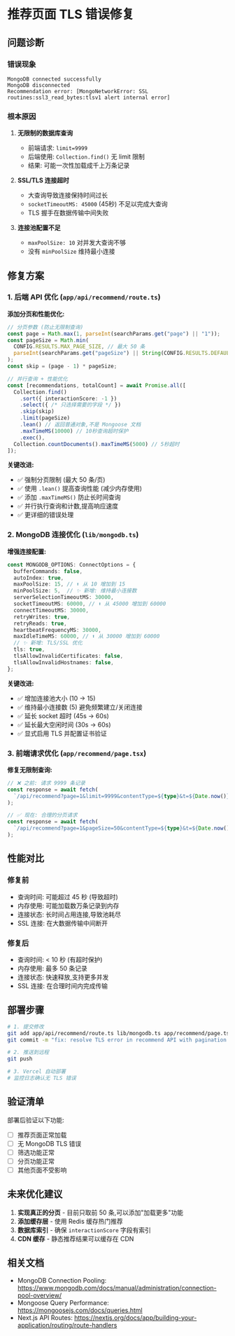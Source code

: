 # 推荐页面 TLS 错误修复

## 问题诊断

### 错误现象
```
MongoDB connected successfully
MongoDB disconnected
Recommendation error: [MongoNetworkError: SSL routines:ssl3_read_bytes:tlsv1 alert internal error]
```

### 根本原因

1. **无限制的数据库查询**
   - 前端请求: `limit=9999`
   - 后端使用: `Collection.find()` 无 limit 限制
   - 结果: 可能一次性加载成千上万条记录

2. **SSL/TLS 连接超时**
   - 大查询导致连接保持时间过长
   - `socketTimeoutMS: 45000` (45秒) 不足以完成大查询
   - TLS 握手在数据传输中间失败

3. **连接池配置不足**
   - `maxPoolSize: 10` 对并发大查询不够
   - 没有 `minPoolSize` 维持最小连接

## 修复方案

### 1. 后端 API 优化 (`app/api/recommend/route.ts`)

**添加分页和性能优化:**
```typescript
// 分页参数 (防止无限制查询)
const page = Math.max(1, parseInt(searchParams.get("page") || "1"));
const pageSize = Math.min(
  CONFIG.RESULTS.MAX_PAGE_SIZE, // 最大 50 条
  parseInt(searchParams.get("pageSize") || String(CONFIG.RESULTS.DEFAULT_PAGE_SIZE))
);
const skip = (page - 1) * pageSize;

// 并行查询 + 性能优化
const [recommendations, totalCount] = await Promise.all([
  Collection.find()
    .sort({ interactionScore: -1 })
    .select({ /* 只选择需要的字段 */ })
    .skip(skip)
    .limit(pageSize)
    .lean() // 返回普通对象,不是 Mongoose 文档
    .maxTimeMS(10000) // 10秒查询超时保护
    .exec(),
  Collection.countDocuments().maxTimeMS(5000) // 5秒超时
]);
```

**关键改进:**
- ✅ 强制分页限制 (最大 50 条/页)
- ✅ 使用 `.lean()` 提高查询性能 (减少内存使用)
- ✅ 添加 `.maxTimeMS()` 防止长时间查询
- ✅ 并行执行查询和计数,提高响应速度
- ✅ 更详细的错误处理

### 2. MongoDB 连接优化 (`lib/mongodb.ts`)

**增强连接配置:**
```typescript
const MONGODB_OPTIONS: ConnectOptions = {
  bufferCommands: false,
  autoIndex: true,
  maxPoolSize: 15, // ⬆️ 从 10 增加到 15
  minPoolSize: 5,  // ✨ 新增: 维持最小连接数
  serverSelectionTimeoutMS: 30000,
  socketTimeoutMS: 60000, // ⬆️ 从 45000 增加到 60000
  connectTimeoutMS: 30000,
  retryWrites: true,
  retryReads: true,
  heartbeatFrequencyMS: 30000,
  maxIdleTimeMS: 60000, // ⬆️ 从 30000 增加到 60000
  // ✨ 新增: TLS/SSL 优化
  tls: true,
  tlsAllowInvalidCertificates: false,
  tlsAllowInvalidHostnames: false,
};
```

**关键改进:**
- ✅ 增加连接池大小 (10 → 15)
- ✅ 维持最小连接数 (5) 避免频繁建立/关闭连接
- ✅ 延长 socket 超时 (45s → 60s)
- ✅ 延长最大空闲时间 (30s → 60s)
- ✅ 显式启用 TLS 并配置证书验证

### 3. 前端请求优化 (`app/recommend/page.tsx`)

**修复无限制查询:**
```typescript
// ❌ 之前: 请求 9999 条记录
const response = await fetch(
  `/api/recommend?page=1&limit=9999&contentType=${type}&t=${Date.now()}`
);

// ✅ 现在: 合理的分页请求
const response = await fetch(
  `/api/recommend?page=1&pageSize=50&contentType=${type}&t=${Date.now()}`
);
```

## 性能对比

### 修复前
- 查询时间: 可能超过 45 秒 (导致超时)
- 内存使用: 可能加载数万条记录到内存
- 连接状态: 长时间占用连接,导致池耗尽
- SSL 连接: 在大数据传输中间断开

### 修复后
- 查询时间: < 10 秒 (有超时保护)
- 内存使用: 最多 50 条记录
- 连接状态: 快速释放,支持更多并发
- SSL 连接: 在合理时间内完成传输

## 部署步骤

```bash
# 1. 提交修改
git add app/api/recommend/route.ts lib/mongodb.ts app/recommend/page.tsx
git commit -m "fix: resolve TLS error in recommend API with pagination and connection optimization"

# 2. 推送到远程
git push

# 3. Vercel 自动部署
# 监控日志确认无 TLS 错误
```

## 验证清单

部署后验证以下功能:

- [ ] 推荐页面正常加载
- [ ] 无 MongoDB TLS 错误
- [ ] 筛选功能正常
- [ ] 分页功能正常
- [ ] 其他页面不受影响

## 未来优化建议

1. **实现真正的分页** - 目前只取前 50 条,可以添加"加载更多"功能
2. **添加缓存层** - 使用 Redis 缓存热门推荐
3. **数据库索引** - 确保 `interactionScore` 字段有索引
4. **CDN 缓存** - 静态推荐结果可以缓存在 CDN

## 相关文档

- MongoDB Connection Pooling: https://www.mongodb.com/docs/manual/administration/connection-pool-overview/
- Mongoose Query Performance: https://mongoosejs.com/docs/queries.html
- Next.js API Routes: https://nextjs.org/docs/app/building-your-application/routing/route-handlers
